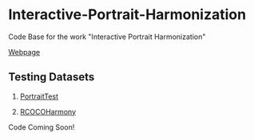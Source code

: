 # Interactive-Portrait-Harmonization
Code Base for the work "Interactive Portrait Harmonization"

[Webpage](https://jeya-maria-jose.github.io/IPH-web/)

## Testing Datasets

1) [PortraitTest](https://drive.google.com/file/d/1EVOPPsWcm-0qMuHRMrg9JjV4_WJ46u9t/view?usp=sharing)

2) [RCOCOHarmony](https://drive.google.com/file/d/1EVOPPsWcm-0qMuHRMrg9JjV4_WJ46u9t/view?usp=sharing)

Code Coming Soon!
